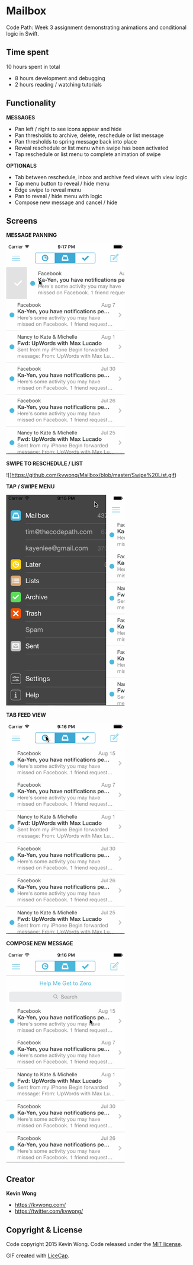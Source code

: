 # Mailbox
Code Path: Week 3 assignment demonstrating animations and conditional logic in Swift.

## Time spent

10 hours spent in total
* 8 hours development and debugging
* 2 hours reading / watching tutorials

## Functionality

**MESSAGES**
* Pan left / right to see icons appear and hide
* Pan thresholds to archive, delete, reschedule or list message
* Pan thresholds to spring message back into place
* Reveal reschedule or list menu when swipe has been activated
* Tap reschedule or list menu to complete animation of swipe

**OPTIONALS**
* Tab between reschedule, inbox and archive feed views with view logic
* Tap menu button to reveal / hide menu
* Edge swipe to reveal menu
* Pan to reveal / hide menu with logic
* Compose new message and cancel / hide

## Screens

**MESSAGE PANNING**

![](https://github.com/kvwong/Mailbox/blob/master/Pan%20Message.gif)

**SWIPE TO RESCHEDULE / LIST**

![]https://github.com/kvwong/Mailbox/blob/master/Swipe%20List.gif)

**TAP / SWIPE MENU**

![](https://github.com/kvwong/Mailbox/blob/master/Menu.gif)

**TAB FEED VIEW**

![](https://github.com/kvwong/Mailbox/blob/master/Tabs.gif)

**COMPOSE NEW MESSAGE**

![](https://github.com/kvwong/Mailbox/blob/master/Compose.gif)

## Creator
**Kevin Wong**
* https://kvwong.com/
* https://twitter.com/kvwong/
 

## Copyright & License
Code copyright 2015 Kevin Wong. Code released under the [MIT license](https://github.com/kvwong/Tip-Calculator/blob/master/License). 

GIF created with [LiceCap](http://www.cockos.com/licecap/).
